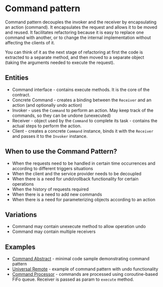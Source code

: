 # Command pattern 

Command pattern decouples the invoker and the receiver by encapsulating an action (command).
It encapsulates the request and allows it to be moved and reused. It facilitates refactoring because it is 
easy to replace one command with another, or to change the internal implementation without affecting the clients of it.


You can think of it as the next stage of refactoring at first the code is extracted to a separate method, and 
then moved to a separate object (taking the arguments needed to execute the request).

## Entities

- Command interface - contains execute methods. It is the core of the contract.
- Concrete Command - creates a binding between the `Receiver` and an action (and optionally undo action)
- Invoker - uses the `Command` to perform an action. May keep track of the commands, so they can be undone 
  (unexecuted)
- Receiver - object used by the `Command` to complete its task - contains the actual steps to perform the action.
- Client - creates a concrete `Command` instance, binds it with the `Receiver` and passes it to the `Invoker` instance.

## When to use the Command Pattern?

- When the requests need to be handled in certain time occurrences and according to different triggers situations
- When the client and the service provider needs to be decoupled
- When there is a need for undo\rollback functionality for certain operations
- When the history of requests required
- When there is a need to add new commands
- When there is a need for parameterizing objects according to an action

## Variations

- Command may contain unexecute method to allow operation undo 
- Command may contain multiple receivers

## Examples

- [Command Abstract](pure/command-pure.kt) - minimal code sample demonstrating command pattern  
- [Universal Remote](universalremote/command-universal-remote.kt) - example of command pattern with undo functionality
- [Command Processor](commandprocessor/commandprocesor.kt) - commands are processed using coroutine-based FiFo 
  queue. Receiver is passed as param to `execute` method.

